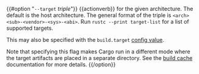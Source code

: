 {{#option "`--target` _triple_"}}
{{actionverb}} for the given architecture. The default is the host
architecture. The general format of the triple is
`<arch><sub>-<vendor>-<sys>-<abi>`. Run `rustc --print target-list` for a
list of supported targets.

This may also be specified with the `build.target`
[config value](../reference/config.html).

Note that specifying this flag makes Cargo run in a different mode where the
target artifacts are placed in a separate directory. See the
[build cache](../guide/build-cache.html) documentation for more details.
{{/option}}
